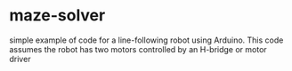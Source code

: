 # maze-solver
 simple example of code for a line-following robot using Arduino. This code assumes the robot has two motors controlled by an H-bridge or motor driver

